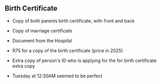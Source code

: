 ## Birth Certificate

- Copy of both parents birth certificate, with front and back
- Copy of marriage certificate
- Document from the Hospital

- R75 for a copy of the birth certificate (price in 2025)
- Extra copy of person's ID who is applying for the for birth certificate extra copy

- Tuesday at 12:30AM seemed to be perfect
